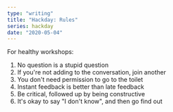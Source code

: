 ```yaml
---
type: "writing"
title: "Hackday: Rules"
series: hackday
date: "2020-05-04"
---
```



For healthy workshops:

 1. No question is a stupid question
 2. If you're not adding to the conversation, join another
 3. You don't need permission to go to the toilet
 4. Instant feedback is better than late feedback
 5. Be critical, followed up by being constructive
 6. It's okay to say "I don't know", and then go find out
